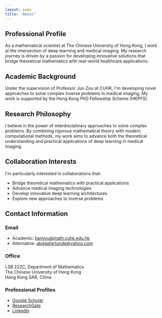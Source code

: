 ```yaml
---
layout: page
title: "About"
---
```


## Professional Profile
As a mathematical scientist at The Chinese University of Hong Kong, I work at the intersection of deep learning and medical imaging. My research journey is driven by a passion for developing innovative solutions that bridge theoretical mathematics with real-world healthcare applications.

## Academic Background
Under the supervision of Professor Jun Zou at CUHK, I'm developing novel approaches to solve complex inverse problems in medical imaging. My work is supported by the Hong Kong PhD Fellowship Scheme (HKPFS).

## Research Philosophy
I believe in the power of interdisciplinary approaches to solve complex problems. By combining rigorous mathematical theory with modern computational methods, my work aims to advance both the theoretical understanding and practical applications of deep learning in medical imaging.

## Collaboration Interests
I'm particularly interested in collaborations that:
- Bridge theoretical mathematics with practical applications
- Advance medical imaging technologies
- Develop innovative deep learning architectures
- Explore new approaches to inverse problems

## Contact Information
### Email
- Academic: tiamiyu@math.cuhk.edu.hk
- Alternative: abdgafartunde@yahoo.com

### Office
LSB 222C, Department of Mathematics  
The Chinese University of Hong Kong  
Hong Kong SAR, China

### Professional Profiles
- [Google Scholar](https://scholar.google.com/citations?user=oZ3egAIAAAAJ&hl=en)
- [ResearchGate](https://www.researchgate.net/profile/Abdgafar-Tiamiyu)
- [LinkedIn](https://www.linkedin.com/in/abdgafartunde/)
